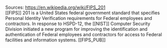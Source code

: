 Sources:
https://en.wikipedia.org/wiki/FIPS_201
\
[[FIPS]] 201 is a United States federal government standard that specifies Personal Identity Verification requirements for Federal employees and contractors. In response to HSPD-12, the [[NIST]] Computer Security Division initiated a new program for improving the identification and authentication of Federal employees and contractors for access to Federal facilities and information systems.
[[FIPS_PUB]]
